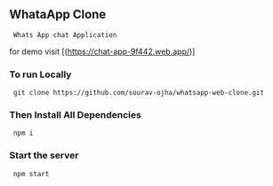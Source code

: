 ## WhataApp Clone
     Whats App chat Application
 for demo visit [(https://chat-app-9f442.web.app/)]
     
 ### To run Locally
     git clone https://github.com/sourav-ojha/whatsapp-web-clone.git
 ### Then Install All Dependencies
     npm i
 ### Start the server
     npm start
